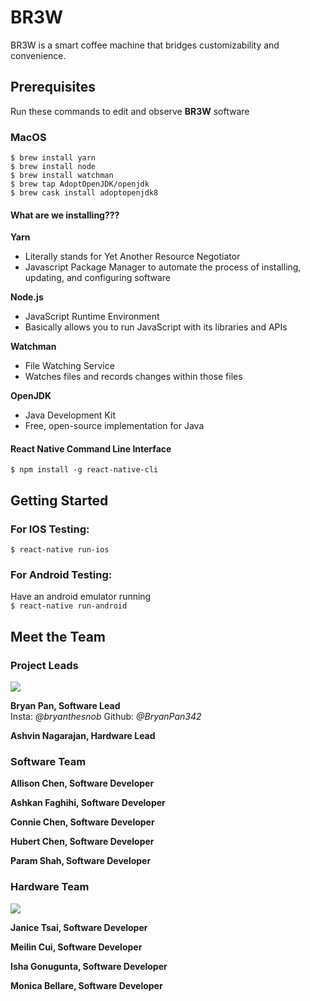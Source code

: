 # BR3W
BR3W is a smart coffee machine that bridges customizability and convenience.

## Prerequisites
Run these commands to edit and observe **BR3W** software

### MacOS
``` 
$ brew install yarn
$ brew install node
$ brew install watchman
$ brew tap AdoptOpenJDK/openjdk
$ brew cask install adoptopenjdk8
```
#### What are we installing???
**Yarn**  
- Literally stands for Yet Another Resource Negotiator  
- Javascript Package Manager to automate the process of installing, updating, and configuring software

**Node.js**
- JavaScript Runtime Environment
- Basically allows you to run JavaScript with its libraries and APIs

**Watchman**
- File Watching Service
- Watches files and records changes within those files

**OpenJDK**
- Java Development Kit
- Free, open-source implementation for Java

#### React Native Command Line Interface
```$ npm install -g react-native-cli```


## Getting Started
### For IOS Testing:  
```$ react-native run-ios```  

### For Android Testing:  
Have an android emulator running  
```$ react-native run-android```


## Meet the Team
### Project Leads

<img src="img/Bryan.jpeg">

**Bryan Pan, Software Lead**  
Insta: *@bryanthesnob*
Github: *@BryanPan342*

**Ashvin Nagarajan, Hardware Lead**

### Software Team
**Allison Chen, Software Developer**

**Ashkan Faghihi, Software Developer**

**Connie Chen, Software Developer**

**Hubert Chen, Software Developer**

**Param Shah, Software Developer**

### Hardware Team

<img src="img/Janice.jpg" >

**Janice Tsai, Software Developer**

**Meilin Cui, Software Developer**

**Isha Gonugunta, Software Developer**

**Monica Bellare, Software Developer**




